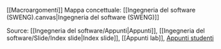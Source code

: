 [[Macroargomenti]]
Mappa concettuale: [[Ingegneria del software (SWENG).canvas|Ingegneria del software (SWENG)]]

Source: [[Ingegneria del software/Appunti|Appunti]], [[Ingegneria del software/Slide/Index slide|Index slide]], [[Appunti lab]], [Appunti studenti](https://marcobuster.github.io/sweng/)